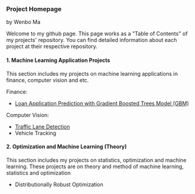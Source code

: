 ### Project Homepage

by Wenbo Ma

Welcome to my github page. This page works as a "Table of Contents" of my projects' repository. You can find detailed information about each project at their respective repository.

#### 1. Machine Learning Application Projects

This section includes my projects on machine learning applications in finance, computer vision and etc.

Finance:
  * [Loan Application Prediction with Gradient Boosted Trees Model (GBM)](https://github.com/wenbo5565/AppliedProject_GrantingLoan)

Computer Vision: 
  * [Traffic Lane Detection](https://github.com/wenbo5565/AppliedProject_AdvancedLaneFinding)
  * Vehicle Tracking
 
#### 2. Optimization and Machine Learning (Theory)

This section includes my projects on statistics, optimization and machine learning. These projects are on theory and method of machine learning, statistics and optimization

  * Distributionally Robust Optimization
